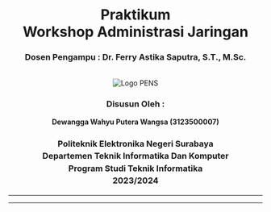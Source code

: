 <div align="center">
  <h1 class="text-align: center;font-weight: bold">Praktikum <br>Workshop Administrasi Jaringan</h1>
  <h3 class="text-align: center;">Dosen Pengampu : Dr. Ferry Astika Saputra, S.T., M.Sc.</h3>
</div>
<br />
<div align="center">
  <img src="https://upload.wikimedia.org/wikipedia/id/4/44/Logo_PENS.png" alt="Logo PENS">
  <h3 style="text-align: center;">Disusun Oleh : </h3>
  <p style="text-align: center;">
    <strong>Dewangga Wahyu Putera Wangsa (3123500007)</strong><br>
  </p>

<h3 style="text-align: center;line-height: 1.5">Politeknik Elektronika Negeri Surabaya<br>Departemen Teknik Informatika Dan Komputer<br>Program Studi Teknik Informatika<br>2023/2024</h3>
  <hr><hr>
</div>

<!-- # Tugas review Deskripsi : 
## 1.	Analisa file http.cap dengan wireshark : Versi HTTP yang digunakan, IP address dari client maupun server, waktu dari client mengirimkan HTTP request., Waktu dari server mengirimkan server dan berapa durasinya 

![screenshot](assets/wireshark-1.png)

•	Ip address client : 145.254.160.237

•	Ip address server: 65.208.228.223

•	Waktu dari client mengirimkan HTTP request : 0,911310

![screenshot](assets/wireshark-2.png)

•	Waktu dari server mengirimkan server: 4,846969

•	Berapa durasinya: 4,846969 - 3,95568 = 0,891281
 
## 2.	Deskripsi gambar pada slide 
 
![screenshot](assets/komunikasi-antar-komputer.png)

Komputer berkomunikasi melalui berbagai lapisan jaringan, seperti yang ditunjukkan pada gambar di atas.

•	Layer Data Link bertanggung jawab atas komunikasi langsung antara perangkat yang terhubung secara fisik dalam jaringan yang sama. Lapisan ini juga mendeteksi dan memperbaiki kesalahan agar data sampai dengan benar.

•	Layer Network mengatur komunikasi antar perangkat di jaringan yang berbeda. Lapisan ini mengatur alamat tujuan dan menentukan rute terbaik agar data dapat dikirim ke perangkat lain meskipun mereka berada di jaringan yang berbeda.

•	Layer Transport menangani komunikasi antar aplikasi di berbagai perangkat. Lapisan ini memastikan data dikirim dengan aman dan tanpa gangguan, membagi data menjadi bagian-bagian kecil, mengatur kecepatan pengiriman agar tidak terkumpul, dan memastikan bahwa semua data sampai dengan urutan yang tepat tanpa ada yang hilang.

 
## 3.	Rangkuman tahapan komunikasi menggunakan TCP

Tahapan komunikasi menggunakan TCP (Transmission Control Protocol) terdiri dari beberapa langkah utama untuk memastikan koneksi yang andal antara dua perangkat dalam jaringan. Berikut adalah tahapan komunikasi TCP:

a. Three-Way Handshake (Membangun Koneksi)

•	SYN: Klien mengirimkan paket SYN (synchronize) ke server untuk meminta koneksi.

•	SYN-ACK: Server merespons dengan paket SYN-ACK (synchronize-acknowledge) untuk mengonfirmasi permintaan.

•	ACK: Klien mengirimkan paket ACK (acknowledge) sebagai balasan, dan koneksi pun terbentuk.

b.	Data Transmission (Pengiriman Data)

•	Setelah koneksi terbentuk, data dikirim dalam bentuk segmen TCP.

•	Setiap segmen memiliki nomor urut (sequence number) dan penerima mengirimkan ACK untuk mengonfirmasi penerimaan.

•	Jika segmen hilang atau rusak, pengirim akan mengirim ulang data.

c.	Four-Way Handshake (Terminasi Koneksi)

•	FIN: Klien mengirimkan paket FIN (finish) untuk mengakhiri koneksi.

•	ACK: Server merespons dengan ACK, tetapi koneksi tetap terbuka sementara.

•	FIN: Server juga mengirim FIN untuk mengakhiri koneksi dari sisi mereka.

•	ACK: Klien merespons dengan ACK, dan koneksi ditutup sepenuhnya.

Protokol TCP dirancang untuk menjamin keandalan komunikasi dengan mekanisme seperti error checking, retransmission, dan flow control untuk memastikan data sampai dengan benar dan berurutan. -->
